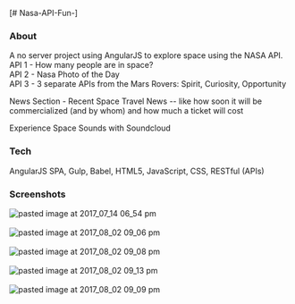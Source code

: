 [# Nasa-API-Fun-]

### About

A no server project using AngularJS to explore space using the NASA API. </br>
API 1 - How many people are in space?</br>
API 2 - Nasa Photo of the Day  </br>
API 3 - 3 separate APIs from the Mars Rovers: Spirit, Curiosity, Opportunity</br>

News Section - Recent Space Travel News -- like how soon it will be commercialized (and by whom) and how much a ticket will cost </br>

Experience Space Sounds with Soundcloud </br>

### Tech</br>
AngularJS SPA, Gulp, Babel, HTML5, JavaScript, CSS, RESTful (APIs)</br>

### Screenshots </br>
![pasted image at 2017_07_14 06_54 pm](https://user-images.githubusercontent.com/25558342/28903534-a225e692-77c2-11e7-8944-61ce6e034281.png) </br> </br>
![pasted image at 2017_08_02 09_06 pm](https://user-images.githubusercontent.com/25558342/28904352-a026f6c4-77c7-11e7-95ce-214699b02f9e.png) </br> </br>
![pasted image at 2017_08_02 09_08 pm](https://user-images.githubusercontent.com/25558342/28904353-a1c9b3a4-77c7-11e7-835e-a1203bbfbac5.png) </br> </br>
![pasted image at 2017_08_02 09_13 pm](https://user-images.githubusercontent.com/25558342/28904359-a51b7e02-77c7-11e7-9a2d-9802eaec35f5.png) </br> </br>
![pasted image at 2017_08_02 09_09 pm](https://user-images.githubusercontent.com/25558342/28904361-a6915504-77c7-11e7-8150-b50038b72817.png)

